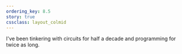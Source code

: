 ```yaml
---
ordering_key: 8.5
story: true
cssclass: layout_colmid
---
```

I've been tinkering with circuits for half a decade and programming for twice as long.